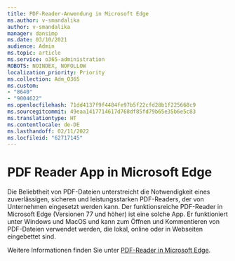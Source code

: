 ```yaml
---
title: PDF-Reader-Anwendung in Microsoft Edge
ms.author: v-smandalika
author: v-smandalika
manager: dansimp
ms.date: 03/10/2021
audience: Admin
ms.topic: article
ms.service: o365-administration
ROBOTS: NOINDEX, NOFOLLOW
localization_priority: Priority
ms.collection: Adm_O365
ms.custom:
- "8640"
- "9004622"
ms.openlocfilehash: 71dd4137f9f4484fe97b5f22cfd28b1f225668c9
ms.sourcegitcommit: 49eaa1417714617d768df85fd79b65e35b6e5c83
ms.translationtype: HT
ms.contentlocale: de-DE
ms.lasthandoff: 02/11/2022
ms.locfileid: "62717145"
---
```

# <a name="pdf-reader-app-in-microsoft-edge"></a>PDF Reader App in Microsoft Edge

Die Beliebtheit von PDF-Dateien unterstreicht die Notwendigkeit eines zuverlässigen, sicheren und leistungsstarken PDF-Readers, der von Unternehmen eingesetzt werden kann. Der funktionsreiche PDF-Reader in Microsoft Edge (Versionen 77 und höher) ist eine solche App. Er funktioniert unter Windows und MacOS und kann zum Öffnen und Kommentieren von PDF-Dateien verwendet werden, die lokal, online oder in Webseiten eingebettet sind.

Weitere Informationen finden Sie unter [PDF-Reader in Microsoft Edge](https://docs.microsoft.com/deployedge/microsoft-edge-pdf).
